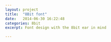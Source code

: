```yaml
---
layout: project
title:  "8Bit font"
date:   2014-06-30 16:22:48
categories: 8bit
excerpt: Font design with the 8bit ear in mind

---
```



